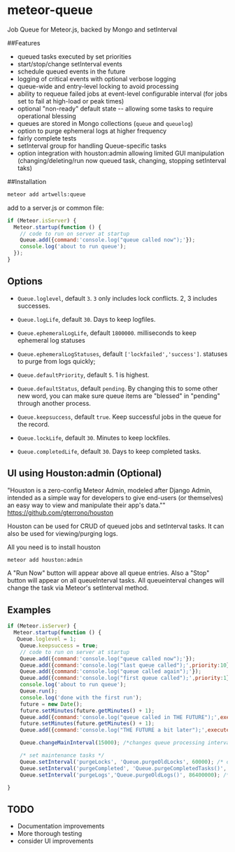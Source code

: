 meteor-queue
============

Job Queue for Meteor.js, backed by Mongo and setInterval

##Features
- queued tasks executed by set priorities
- start/stop/change setInterval events
- schedule queued events in the future
- logging of critical events with optional verbose logging
- queue-wide and entry-level locking to avoid processing
- ability to requeue failed jobs at event-level configurable interval (for jobs set to fail at high-load or peak times)
- optional "non-ready" default state -- allowing some tasks to require operational blessing
- queues are stored in Mongo collections (`queue` and `queuelog`)
- option to purge ephemeral logs at higher frequency
- fairly complete tests
- setInterval group for handling Queue-specific tasks
- option integration with houston:admin allowing limited GUI manipulation (changing/deleting/run now queued task, changing, stopping setInterval taks)


##Installation
```sh
meteor add artwells:queue
```

add to a server.js or common file:

```javascript
if (Meteor.isServer) {
  Meteor.startup(function () {
	// code to run on server at startup
	Queue.add({command:'console.log("queue called now");'});
	console.log('about to run queue');
  });
}
```


## Options

* `Queue.loglevel`,  default `3`. `3` only includes lock conflicts.  2, 3 includes successes.

* `Queue.logLife`, default `30`. Days to keep logfiles.

* `Queue.ephemeralLogLife`, default `1800000`. milliseconds to keep ephemeral log statuses

* `Queue.ephemeralLogStatuses`, default `['lockfailed','success']`. statuses to purge from logs quickly;

* `Queue.defaultPriority`, default `5`. 1 is highest.

* `Queue.defaultStatus`, default `pending`. By changing this to some other new word, you can make sure queue items are "blessed" in "pending" through another process.

* `Queue.keepsuccess`, default `true`. Keep successful jobs in the queue for the record.

* `Queue.lockLife`, default `30`. Minutes to keep lockfiles.

* `Queue.completedLife`, default `30`. Days to keep completed tasks.


## UI using Houston:admin (Optional)

"Houston is a zero-config Meteor Admin, modeled after Django Admin, intended as a simple way for developers to give end-users (or themselves) an easy way to view and manipulate their app's data.""
https://github.com/gterrono/houston

Houston can be used for CRUD of queued jobs and setInterval tasks.  It can also be used for viewing/purging logs.

All you need is to install houston

```sh
meteor add houston:admin
```
A "Run Now" button will appear above all queue entries. Also a "Stop" button will appear on all queueInterval tasks.  All queueinterval changes will change the task via Meteor's setInterval method.


## Examples

```javascript
if (Meteor.isServer) {
  Meteor.startup(function () {
   Queue.loglevel = 1;
	Queue.keepsuccess = true;
	// code to run on server at startup
	Queue.add({command:'console.log("queue called now");'});
	Queue.add({command:'console.log("last queue called");',priority:10});
	Queue.add({command:'console.log("queue called again");'});
	Queue.add({command:'console.log("first queue called");',priority:1});
	console.log('about to run queue');
	Queue.run();
	console.log('done with the first run');
	future = new Date();
	future.setMinutes(future.getMinutes() + 1);
	Queue.add({command:'console.log("queue called in THE FUTURE");',execute_after:future});
	future.setMinutes(future.getMinutes() + 1);
	Queue.add({command:'console.log("THE FUTURE a bit later");',execute_after:future});

    Queue.changeMainInterval(15000); /*changes queue processing interval to 15sec (default 5 sec)*/

    /* set maintenance tasks */
    Queue.setInterval('purgeLocks', 'Queue.purgeOldLocks', 60000); /* once a minute */
    Queue.setInterval('purgeCompleted', 'Queue.purgeCompletedTasks()', 86400000); /* once a day */
    Queue.setInterval('purgeLogs','Queue.purgeOldLogs()', 86400000); /* once a day */

}
```
## TODO

- Documentation improvements
- More thorough testing
- consider UI improvements
